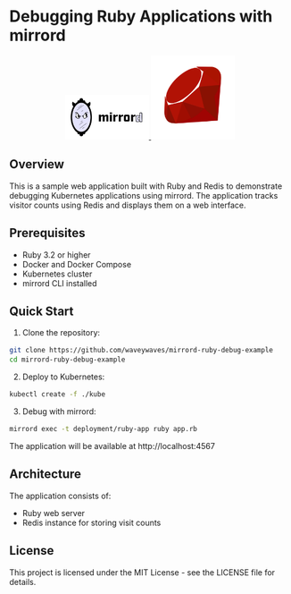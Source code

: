 # Debugging Ruby Applications with mirrord

<div align="center">
  <a href="https://mirrord.dev">
    <img src="images/mirrord.svg" width="150" alt="mirrord Logo"/>
  </a>
  <a href="https://www.ruby-lang.org/en/">
    <img src="images/ruby.svg" width="150" alt="Ruby Logo"/>
  </a>
</div>

## Overview

This is a sample web application built with Ruby and Redis to demonstrate debugging Kubernetes applications using mirrord. The application tracks visitor counts using Redis and displays them on a web interface.

## Prerequisites

- Ruby 3.2 or higher
- Docker and Docker Compose
- Kubernetes cluster
- mirrord CLI installed

## Quick Start

1. Clone the repository:

```bash
git clone https://github.com/waveywaves/mirrord-ruby-debug-example
cd mirrord-ruby-debug-example
```

2. Deploy to Kubernetes:

```bash
kubectl create -f ./kube
```

3. Debug with mirrord:

```bash
mirrord exec -t deployment/ruby-app ruby app.rb
```

The application will be available at http://localhost:4567

## Architecture

The application consists of:
- Ruby web server
- Redis instance for storing visit counts

## License

This project is licensed under the MIT License - see the LICENSE file for details.